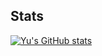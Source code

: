 ## Stats

[![Yu's GitHub stats](https://github-readme-stats.vercel.app/api?username=YudhaStacy&theme=dracula&show_icons=true&border_color=3d444d&hide_rank=true&include_all_commits=true)](https://github.com/anuraghazra/github-readme-stats)
